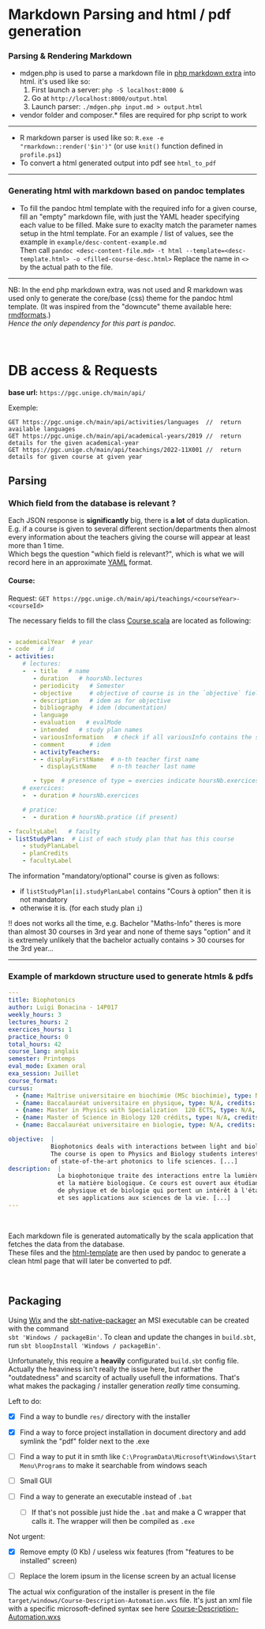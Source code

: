 # Markdown Parsing and html / pdf generation


### Parsing & Rendering Markdown


- mdgen.php is used to parse a markdown file in [php markdown extra](https://michelf.ca/projects/php-markdown/extra/)
into html. it's used like so:
  1. First launch a server: `php -S localhost:8000 &`
  2. Go at `http://localhost:8000/output.html`
  3. Launch parser: `./mdgen.php input.md > output.html`  
- vendor folder and composer.* files are required for php script to work
---

- R markdown parser is used like so: `R.exe -e "rmarkdown::render('$in')"`  (or use `knit()` function defined in `profile.ps1`)
- To convert a html generated output into pdf see `html_to_pdf`
---

### Generating html with markdown based on pandoc templates

- To fill the pandoc html template with the required info for a given course, 
fill an "empty" markdown file, with just the YAML header specifying
each value to be filled. Make sure to exaclty match the parameter names
setup in the html template.
For an example / list of values, see the example in `example/desc-content-example.md`  
Then call `pandoc <desc-content-file.md> -t html --template=<desc-template.html> -o <filled-course-desc.html>`
Replace the name in `<>` by the actual path to the file.  

---

NB: In the end php markdown extra, was not used and R markdown was
used only to generate the core/base (css) theme for the pandoc html template.
(It was inspired from the "downcute" theme available
here: [rmdformats](https://github.com/juba/rmdformats).)  
_Hence the only dependency for this part is pandoc._

<br/>


# DB access & Requests


**base url:** `https://pgc.unige.ch/main/api/`  

Exemple:

    GET https://pgc.unige.ch/main/api/activities/languages  //  return available languages
    GET https://pgc.unige.ch/main/api/academical-years/2019 //  return details for the given academical-year
    GET https://pgc.unige.ch/main/api/teachings/2022-11X001 //  return details for given course at given year


## Parsing


### Which field from the database is relevant ?


Each JSON response is **significantly** big, there is **a lot** of data duplication.
E.g. if a course is given to several different section/departments then almost every information
about the teachers giving the course will appear at least more than 1 time.  
Which begs the question "which field is relevant?", which is what we will record here in
an approximate [YAML](https://en.wikipedia.org/wiki/YAML) format.


#### Course:

Request: `GET https://pgc.unige.ch/main/api/teachings/<courseYear>-<courseId>`


The necessary fields to fill the class [Course.scala](https://github.com/David-Kyrat/Course-Description-Automation/blob/master/src/main/scala/ch/Course.scala) are located as following:


```YAML

- academicalYear  # year
- code   # id
- activities:
    # lectures: 
    -  - title   # name 
       - duration   # hoursNb.lectures
       - periodicity   # Semester
       - objective     # objective of course is in the `objective` field of 1st element of list of activities (the lectures)
       - description   # idem as for objective
       - bibliography  # idem (documentation)
       - language
       - evaluation   # evalMode
       - intended   # study plan names
       - variousInformation   # check if all variousInfo contains the same category of info => they dont
       - comment       # idem
       - activityTeachers:
       - - displayFirstName  # n-th teacher first name
         - displayLstName    # n-th teacher last name

       - type  # presence of type = exercies indicate hoursNb.exercices > 0, idem for hoursNb.practice
    # exercices:    
    -  - duration # hoursNb.exercices 

    # pratice:    
    -  - duration # hoursNb.pratice (if present)

- facultyLabel   # faculty
- listStudyPlan:  # List of each study plan that has this course
    - studyPlanLabel
    - planCredits
    - facultyLabel

```

The information "mandatory/optional" course is given as follows:

- if `listStudyPlan[i].studyPlanLabel` contains "Cours à option" then it is not mandatory
- otherwise it is. (for each study plan `i`)

!! does not works all the time, e.g. Bachelor "Maths-Info" theres is more
than almost 30 courses in 3rd year and none of theme says "option" and 
it is extremely unlikely that the bachelor actually contains > 30 courses for the 3rd year...


----


### Example of markdown structure used to generate  htmls & pdfs

```YAML
---
title: Biophotonics
author: Luigi Bonacina - 14P017
weekly_hours: 3
lectures_hours: 2
exercices_hours: 1
practice_hours: 0
total_hours: 42
course_lang: anglais
semester: Printemps
eval_mode: Examen oral
exa_session: Juillet
course_format: 
cursus:
  - {name: Maîtrise universitaire en biochimie (MSc biochimie), type: N/A, credits: 5}
  - {name: Baccalauréat universitaire en physique, type: N/A, credits: 5}
  - {name: Master in Physics with Specialization  120 ECTS, type: N/A, credits: 5}
  - {name: Master of Science in Biology 120 crédits, type: N/A, credits: 5}
  - {name: Baccalauréat universitaire en biologie, type: N/A, credits: 5}

objective:  |
            Biophotonics deals with interactions between light and biological matter. 
            The course is open to Physics and Biology students interested in the applications
            of state-of-the-art photonics to life sciences. [...]
description:  |
              La biophotonique traite des interactions entre la lumière
              et la matière biologique. Ce cours est ouvert aux étudiant-es
              de physique et de biologie qui portent un intérêt à l'état de l'art de la photonique
              et ses applications aux sciences de la vie. [...]
---
```


<br/>


Each markdown file is generated automatically by the scala application that fetches the data
from the database.  
These files and the [html-template](res/template/desc-template.html) are then used by pandoc to generate a clean html page that will later be converted to pdf.


<br/>  


## Packaging

Using [Wix](https://wixtoolset.org/) and the [sbt-native-packager](https://www.scala-sbt.org/sbt-native-packager/index.html) an MSI executable can be created with the command  
`sbt 'Windows / packageBin'`. To clean and update the changes in `build.sbt`, run `sbt bloopInstall 'Windows / packageBin'`.

Unfortunately, this require a **heavily** configurated `build.sbt` config file. 
Actually the heaviness isn't really the issue here, but rather the "outdatedness" and scarcity of actually usefull the informations. That's what makes the packaging / installer generation *really* time consuming. 

Left to do:
- [x] Find a way to bundle `res/` directory with the installer
- [x] Find a way to force project installation in document directory and add symlink the "pdf" folder next to the .exe
- [ ] Find a way to put it in smth like `C:\ProgramData\Microsoft\Windows\Start Menu\Programs` to make it searchable from windows seach 
- [ ] Small GUI

- [ ] Find a way to generate an executable instead of `.bat`
    - [ ] If that's not possible just hide the `.bat` and make a C wrapper that calls it.
    The wrapper will then be compiled as `.exe`  

Not urgent:
- [x] Remove empty (0 Kb) / useless wix features (from "features to be installed" screen)
- [ ] Replace the lorem ipsum in the license screen by an actual license 


The actual wix configuration of the installer is present in the file `target/windows/Course-Description-Automation.wxs` file.
It's just an xml file with a specific microsoft-defined syntax see here [Course-Description-Automation.wxs](target/windows/Course-Description-Automation.wxs)
